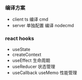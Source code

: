 ### 编译方案
- client ts 编译 cmd
- server 单独配置 编译 nodecmd

### react hooks
- useState
- createContext
- useEffect 生命周期
- useReducer 状态管理
- useCallback useMemo 性能管理
